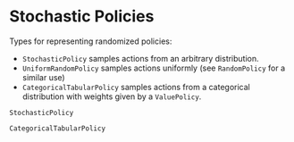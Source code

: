 # Stochastic Policies 

Types for representing randomized policies:

- `StochasticPolicy` samples actions from an arbitrary distribution.
- `UniformRandomPolicy` samples actions uniformly (see `RandomPolicy` for a similar use)
- `CategoricalTabularPolicy` samples actions from a categorical distribution with weights given by a `ValuePolicy`.

```@docs
StochasticPolicy
```

```@docs
CategoricalTabularPolicy
```
